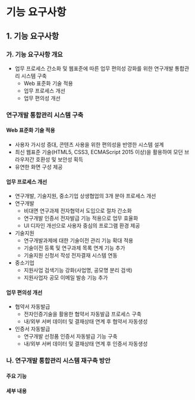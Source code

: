 # 기능 요구사항

## 1. 기능 요구사항

### 가. 기능 요구사항 개요
- 업무 프로세스 간소화 및 웹표준에 따른 업무 편의성 강화를 위한 연구개발 통합관리 시스템 구축
  - Web 표준화 기술 적용
  - 업무 프로세스 개선
  - 업무 편의성 개선
### 연구개발 통합관리 시스템 구축
#### Web 표준화 기술 적용
- 사용자 가시성 증대, 콘텐츠 사용을 위한 편의성을 반영한 시스템 설계
- 최신 웹표준 기술(HTML5, CSS3, ECMAScript 2015 이상)을 활용하여 모던 브라우저간 호환성 및 보안성 획득
- 유연한 화면 구성 제공
#### 업무 프로세스 개선
- 연구개발, 기술지원, 중소기업 상생협업의 3개 분야 프로세스 개선
- 연구개발
  - 비대면 연구과제 전자협약서 도입으로 절차 간소화
  - 연구개발 인증서 전자발급 기능 적용으로 업무 효율화
  - UI 디자인 개선으로 사용자 중심의 프로그램 환경 제공
- 기술지원
  - 연구개발과제에 대한 기술이전 관리 기능 확대 적용
  - 기술이전 등록 및 연구과제 목록 연계 기능  추가
  - 기술지원 신청서 작성 전자결재 시스템 연동
- 중소기업
  - 지원사업 검색기능 강화(사업명, 공모명 분리 검색)
  - 지원사업자 공모 이메일 발송 기능 추가
#### 업무 편의성 개선
- 협약서 자동발급
  - 전자인증기술을 활용한 협약서 자동발급 프로세스 구축
  - 내/외부 서버 데이터 및 결재상태 연계 후 협약서 자동생성
- 인증서 자동발급
  - 연구개발 선정품 인증서 자동발급 기능 구축
  - 내/외부 서버 데이터 및 결재상태 연계 후 인증서 자동생성

### 나. 연구개발 통합관리 시스템 재구축 방안
#### 주요 기능
#### 세부 내용
